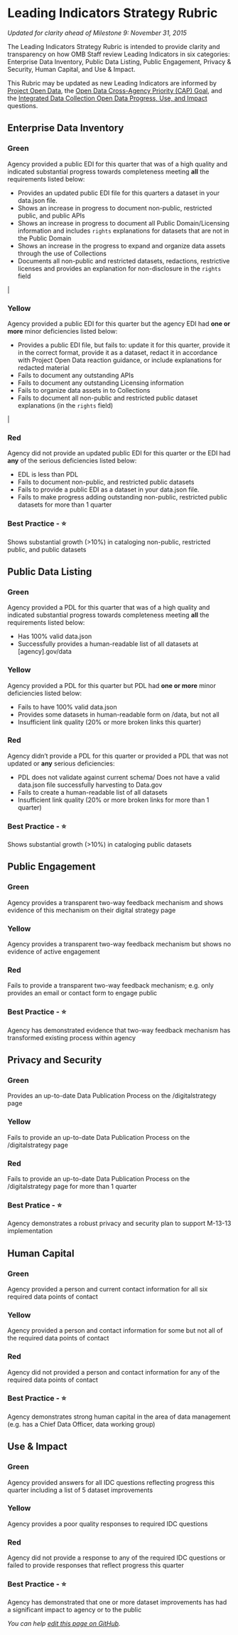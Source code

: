# Leading Indicators Strategy Rubric
_Updated for clarity ahead of Milestone 9: November 31, 2015_

The Leading Indicators Strategy Rubric is intended to provide clarity and transparency on how OMB Staff review Leading Indicators in six categories: Enterprise Data Inventory, Public Data Listing, Public Engagement, Privacy & Security, Human Capital, and Use & Impact. 

This Rubric may be updated as new Leading Indicators are informed by [Project Open Data](https://project-open-data.cio.gov/), the [Open Data Cross-Agency Priority (CAP) Goal](http://www.performance.gov/node/3396/view?view=public#overview), and the [Integrated Data Collection Open Data Progress, Use, and Impact](https://www.whitehouse.gov/sites/default/files/omb/memoranda/2013/m-13-09.pdf) questions. 

## Enterprise Data Inventory 

### Green
Agency provided a public EDI for this quarter that was of a high quality and indicated substantial progress towards completeness meeting **all** the requirements listed below: <ul><li>Provides an updated public EDI file for this quarters a dataset in your data.json file.</li><li>Shows an increase in progress to document non-public, restricted public, and public APIs</li><li>Shows an increase in progress to document all Public Domain/Licensing information and includes `rights` explanations for datasets that are not in the Public Domain</li><li>Shows an increase in the progress to expand and organize data assets through the use of Collections</li><li>Documents all non-public and restricted datasets, redactions, restrictive licenses and provides an explanation  for non-disclosure in the `rights` field</li></ul>|

### Yellow
Agency provided a public EDI for this quarter but the agency EDI had **one or more** minor deficiencies listed below: <uL><li>Provides a public EDI file, but fails to: update it for this quarter, provide it in the correct format, provide it as a dataset, redact it in accordance with Project Open Data reaction guidance, or include explanations for redacted material</li><li>Fails to document any outstanding APIs</li><li>Fails to document any outstanding Licensing information</li><li>Fails to organize data assets in to Collections</li><li>Fails to document all non-public and restricted public dataset explanations (in the `rights` field)</li></ul>|

### Red
Agency did not provide an updated public EDI for this quarter or the EDI had **any** of the serious deficiencies listed below: <ul><li>EDL is less than PDL</li><li>Fails to document non-public, and restricted public datasets</li><li>Fails to provide a public EDI as a dataset in your data.json file.</li><li>Fails to make progress adding outstanding non-public, restricted public datasets for more than 1 quarter</li></ul>
### Best Practice - :star:
Shows substantial growth (>10%) in cataloging non-public, restricted public, and public datasets

## Public Data Listing

### Green
Agency provided a PDL for this quarter that was of a high quality and indicated substantial progress towards completeness meeting **all** the requirements listed below: <ul><li>Has 100% valid data.json</li><li>Successfully provides a human-readable list of all datasets at [agency].gov/data</li></ul>

### Yellow

Agency provided a PDL for this quarter but PDL had **one or more** minor deficiencies listed below: <ul><li>Fails to have 100% valid data.json</li><li>Provides some datasets in human-readable form on /data, but not all</li><li>Insufficient link quality (20% or more broken links this quarter)</li></ul>

### Red

Agency didn’t provide a PDL for this quarter or provided a PDL that was not updated or **any** serious deficiencies: <ul><li>PDL does not validate against current schema/ Does not have a valid data.json file successfully harvesting to Data.gov </li><li>Fails to create a human-readable list of all datasets</li><li>Insufficient link quality (20% or more broken links for more than 1 quarter)</li></ul>

### Best Practice - :star:
Shows substantial growth (>10%) in cataloging public datasets

## Public Engagement

### Green

Agency provides a transparent two-way feedback mechanism and shows evidence of this mechanism on their digital strategy page

### Yellow

Agency provides a transparent two-way feedback mechanism but shows no evidence of active engagement

### Red

Fails to provide a transparent two-way feedback mechanism; e.g. only provides an email or contact form to engage public

### Best Practice - :star:
Agency has demonstrated evidence that two-way feedback mechanism has transformed existing process within agency

## Privacy and Security

### Green

Provides an up-to-date Data Publication Process on the /digitalstrategy page 

### Yellow

Fails to provide an up-to-date Data Publication Process on the /digitalstrategy page

### Red

Fails to provide an up-to-date Data Publication Process on the /digitalstrategy page for more than 1 quarter

### Best Pratice - :star:  

Agency demonstrates a robust privacy and security plan to support M-13-13 implementation

## Human Capital 

### Green 

Agency provided a person and current contact information for all six required data points of contact

### Yellow

Agency provided a person and contact information for some but not all of the required data points of contact

### Red

Agency did not provided a person and contact information for any of the required data points of contact

### Best Practice - :star: 

Agency demonstrates strong human capital in the area of data management (e.g. has a Chief Data Officer, data working group)

## Use & Impact 

### Green

Agency provided answers for all IDC questions reflecting progress this quarter including a list of 5 dataset improvements

### Yellow

Agency provides a poor quality responses to required IDC questions

### Red

Agency did not provide a response to any of the required IDC questions or failed to provide responses that reflect progress this quarter

### Best Practice - :star:

Agency has demonstrated that one or more dataset improvements has had a significant impact to agency or to the public

_You can help [edit this page on GitHub](https://github.com/project-open-data/project-open-data-dashboard/edit/master/documentation/about.md)._ 
